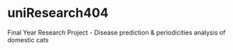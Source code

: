 # uniResearch404
Final Year Research Project - Disease prediction &amp; periodicities analysis of domestic cats 
